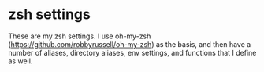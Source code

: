 zsh settings
============

These are my zsh settings. I use oh-my-zsh (https://github.com/robbyrussell/oh-my-zsh) 
as the basis, and then have a number of aliases, directory aliases, env
settings, and functions that I define as well.
